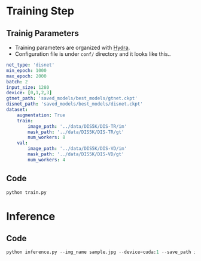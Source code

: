 # Training Step
## Trainig Parameters
- Training parameters are organized with [Hydra](https://hydra.cc/docs/configure_hydra/intro/).
- Configuration file is under ```conf/``` directory and it looks like this..
```yaml
net_type: 'disnet'
min_epoch: 1000
max_epoch: 2000
batch: 2
input_size: 1280
device: [0,1,2,3]
gtnet_path: 'saved_models/best_models/gtnet.ckpt'
disnet_path: 'saved_models/best_models/disnet.ckpt'
dataset:
    augmentation: True
    train:
        image_path: '../data/DIS5K/DIS-TR/im'
        mask_path: '../data/DIS5K/DIS-TR/gt'
        num_workers: 8
    val:
        image_path: '../data/DIS5K/DIS-VD/im'
        mask_path: '../data/DIS5K/DIS-VD/gt'
        num_workers: 4

```
## Code
```python
python train.py
```

# Inference
## Code
```python
python inference.py --img_name sample.jpg --device=cuda:1 --save_path inference_images
```

